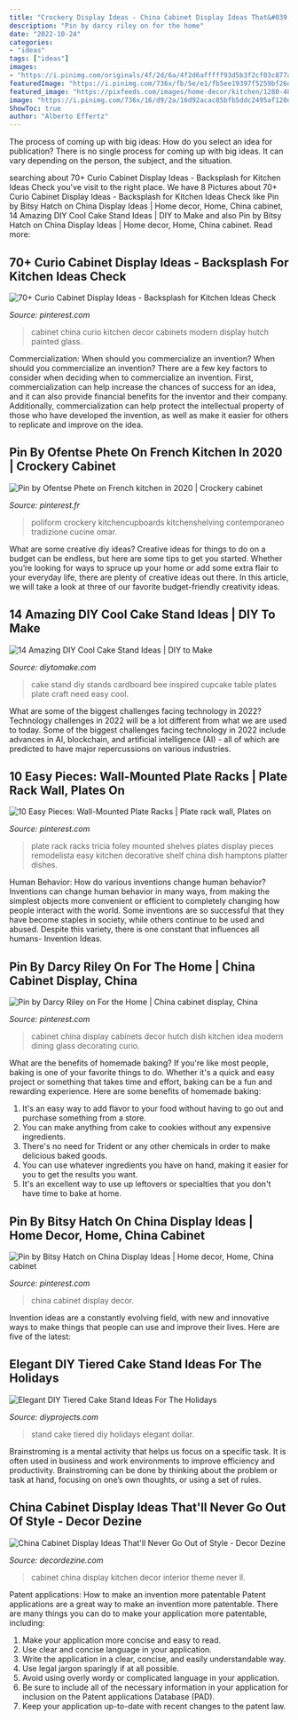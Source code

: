 ```yaml
---
title: "Crockery Display Ideas - China Cabinet Display Ideas That&#039;ll Never Go Out Of Style"
description: "Pin by darcy riley on for the home"
date: "2022-10-24"
categories:
- "ideas"
tags: ["ideas"]
images:
- "https://i.pinimg.com/originals/4f/2d/6a/4f2d6afffff93d5b3f2cf03c877ad03a.jpg"
featuredImage: "https://i.pinimg.com/736x/fb/5e/e1/fb5ee19397f5259bf26d5208e10ea183.jpg"
featured_image: "https://pixfeeds.com/images/home-decor/kitchen/1280-480072044-modern-kitchen-interior-and-furnitures.jpg"
image: "https://i.pinimg.com/736x/16/d9/2a/16d92acac85bfb5ddc2495af120d5ef7.jpg"
ShowToc: true
author: "Alberto Effertz"
---
```



The process of coming up with big ideas: How do you select an idea for publication?
There is no single process for coming up with big ideas. It can vary depending on the person, the subject, and the situation.

	

		
searching about 70+ Curio Cabinet Display Ideas - Backsplash for Kitchen Ideas Check you've visit to the right place. We have 8 Pictures about 70+ Curio Cabinet Display Ideas - Backsplash for Kitchen Ideas Check like Pin by Bitsy Hatch on China Display Ideas | Home decor, Home, China cabinet, 14 Amazing DIY Cool Cake Stand Ideas | DIY to Make and also Pin by Bitsy Hatch on China Display Ideas | Home decor, Home, China cabinet. Read more:
		
    
## 70+ Curio Cabinet Display Ideas - Backsplash For Kitchen Ideas Check

<img loading=lazy src="https://i.pinimg.com/736x/16/d9/2a/16d92acac85bfb5ddc2495af120d5ef7.jpg" onerror="this.onerror=null;this.src='https://tse2.mm.bing.net/th?id=OIP.MN_I2oqrglp4bV97mnRJyAHaJ6&amp;pid=15.1';" alt="70+ Curio Cabinet Display Ideas - Backsplash for Kitchen Ideas Check">

_Source: pinterest.com_

>cabinet china curio kitchen decor cabinets modern display hutch painted glass. 

	

Commercialization: When should you commercialize an invention?
When should you commercialize an invention? 
There are a few key factors to consider when deciding when to commercialize an invention. First, commercialization can help increase the chances of success for an idea, and it can also provide financial benefits for the inventor and their company. Additionally, commercialization can help protect the intellectual property of those who have developed the invention, as well as make it easier for others to replicate and improve on the idea.

    
## Pin By Ofentse Phete On French Kitchen In 2020 | Crockery Cabinet

<img loading=lazy src="https://i.pinimg.com/736x/fb/5e/e1/fb5ee19397f5259bf26d5208e10ea183.jpg" onerror="this.onerror=null;this.src='https://tse4.mm.bing.net/th?id=OIP.J4Ixa0iCp2cfo7fgyirvfwHaJc&amp;pid=15.1';" alt="Pin by Ofentse Phete on French kitchen in 2020 | Crockery cabinet">

_Source: pinterest.fr_

>poliform crockery kitchencupboards kitchenshelving contemporaneo tradizione cucine omar. 

	

What are some creative diy ideas?
Creative ideas for things to do on a budget can be endless, but here are some tips to get you started. Whether you’re looking for ways to spruce up your home or add some extra flair to your everyday life, there are plenty of creative ideas out there. In this article, we will take a look at three of our favorite budget-friendly creativity ideas.

    
## 14 Amazing DIY Cool Cake Stand Ideas | DIY To Make

<img loading=lazy src="http://www.diytomake.com/wp-content/uploads/2017/02/DIY-Cake-Stand.jpg" onerror="this.onerror=null;this.src='https://tse2.mm.bing.net/th?id=OIP.HVUG3S-3Plw4fGuelnJRygHaE8&amp;pid=15.1';" alt="14 Amazing DIY Cool Cake Stand Ideas | DIY to Make">

_Source: diytomake.com_

>cake stand diy stands cardboard bee inspired cupcake table plates plate craft need easy cool. 

	

What are some of the biggest challenges facing technology in 2022?
Technology challenges in 2022 will be a lot different from what we are used to today. Some of the biggest challenges facing technology in 2022 include advances in AI, blockchain, and artificial intelligence (AI) - all of which are predicted to have major repercussions on various industries.

    
## 10 Easy Pieces: Wall-Mounted Plate Racks | Plate Rack Wall, Plates On

<img loading=lazy src="https://i.pinimg.com/originals/49/17/f7/4917f7027e583eff2929bf00605f8bc0.jpg" onerror="this.onerror=null;this.src='https://tse3.mm.bing.net/th?id=OIP.QRhNlQ-WwMqvdbCiUo57SQAAAA&amp;pid=15.1';" alt="10 Easy Pieces: Wall-Mounted Plate Racks | Plate rack wall, Plates on">

_Source: pinterest.com_

>plate rack racks tricia foley mounted shelves plates display pieces remodelista easy kitchen decorative shelf china dish hamptons platter dishes. 

	

Human Behavior: How do various inventions change human behavior?
Inventions can change human behavior in many ways, from making the simplest objects more convenient or efficient to completely changing how people interact with the world. Some inventions are so successful that they have become staples in society, while others continue to be used and abused. Despite this variety, there is one constant that influences all humans- Invention Ideas.

    
## Pin By Darcy Riley On For The Home | China Cabinet Display, China

<img loading=lazy src="https://i.pinimg.com/736x/c8/74/e9/c874e9b0fcd4eedbcc31bc645a64d81b--china-cabinet-display-dish-display.jpg" onerror="this.onerror=null;this.src='https://tse4.mm.bing.net/th?id=OIP.vWANV1h3xJJFNXDFdNdaFwHaJ6&amp;pid=15.1';" alt="Pin by Darcy Riley on For the Home | China cabinet display, China">

_Source: pinterest.com_

>cabinet china display cabinets decor hutch dish kitchen idea modern dining glass decorating curio. 

	

What are the benefits of homemade baking?
If you're like most people, baking is one of your favorite things to do. Whether it's a quick and easy project or something that takes time and effort, baking can be a fun and rewarding experience. Here are some benefits of homemade baking: 
1) It's an easy way to add flavor to your food without having to go out and purchase something from a store. 
2) You can make anything from cake to cookies without any expensive ingredients. 
3) There's no need for Trident or any other chemicals in order to make delicious baked goods. 
4) You can use whatever ingredients you have on hand, making it easier for you to get the results you want. 
5) It's an excellent way to use up leftovers or specialties that you don't have time to bake at home.

    
## Pin By Bitsy Hatch On China Display Ideas | Home Decor, Home, China Cabinet

<img loading=lazy src="https://i.pinimg.com/originals/4f/2d/6a/4f2d6afffff93d5b3f2cf03c877ad03a.jpg" onerror="this.onerror=null;this.src='https://tse4.mm.bing.net/th?id=OIP.nb7vL9ZN73intK86-HR6RwHaJ4&amp;pid=15.1';" alt="Pin by Bitsy Hatch on China Display Ideas | Home decor, Home, China cabinet">

_Source: pinterest.com_

>china cabinet display decor. 

	

Invention ideas are a constantly evolving field, with new and innovative ways to make things that people can use and improve their lives. Here are five of the latest:

    
## Elegant DIY Tiered Cake Stand Ideas For The Holidays

<img loading=lazy src="https://diyprojects.com/wp-content/uploads/2017/09/tiered-cake-stand-05.jpg" onerror="this.onerror=null;this.src='https://tse2.mm.bing.net/th?id=OIP.XQylQerGE34dTSJUTmtTIwHaK4&amp;pid=15.1';" alt="Elegant DIY Tiered Cake Stand Ideas For The Holidays">

_Source: diyprojects.com_

>stand cake tiered diy holidays elegant dollar. 

	

Brainstroming is a mental activity that helps us focus on a specific task. It is often used in business and work environments to improve efficiency and productivity. Brainstroming can be done by thinking about the problem or task at hand, focusing on one’s own thoughts, or using a set of rules.

    
## China Cabinet Display Ideas That&#039;ll Never Go Out Of Style - Decor Dezine

<img loading=lazy src="https://pixfeeds.com/images/home-decor/kitchen/1280-480072044-modern-kitchen-interior-and-furnitures.jpg" onerror="this.onerror=null;this.src='https://tse4.mm.bing.net/th?id=OIP.n_MxG-lRqqXHQxz97TfQjgHaE7&amp;pid=15.1';" alt="China Cabinet Display Ideas That&#039;ll Never Go Out of Style - Decor Dezine">

_Source: decordezine.com_

>cabinet china display kitchen decor interior theme never ll. 

	

Patent applications: How to make an invention more patentable
Patent applications are a great way to make an invention more patentable. There are many things you can do to make your application more patentable, including: 
1. Make your application more concise and easy to read.
2. Use clear and concise language in your application. 
3. Write the application in a clear, concise, and easily understandable way. 
4. Use legal jargon sparingly if at all possible. 
5. Avoid using overly wordy or complicated language in your application. 
6. Be sure to include all of the necessary information in your application for inclusion on the Patent applications Database (PAD). 
7. Keep your application up-to-date with recent changes to the patent law.

